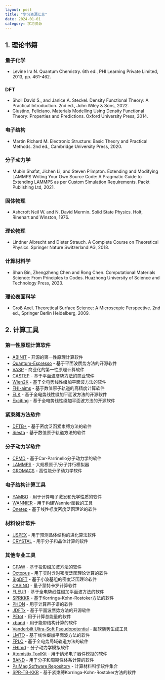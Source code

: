```yaml
---
layout: post
title: "学习资源汇总"
date: 2024-01-01
category: 学习资源
---
```


## 1. 理论书籍

### 量子化学
- Levine Ira N. Quantum Chemistry. 6th ed., PHI Learning Private Limited, 2013, pp. 461-462.

### DFT
- Sholl David S., and Janice A. Steckel. Density Functional Theory: A Practical Introduction. 2nd ed., John Wiley & Sons, 2022.
- Giustino, Feliciano. Materials Modelling Using Density Functional Theory: Properties and Predictions. Oxford University Press, 2014.

### 电子结构
- Martin Richard M. Electronic Structure: Basic Theory and Practical Methods. 2nd ed., Cambridge University Press, 2020.

### 分子动力学
- Mubin Shafat, Jichen Li, and Steven Plimpton. Extending and Modifying LAMMPS Writing Your Own Source Code: A Pragmatic Guide to Extending LAMMPS as per Custom Simulation Requirements. Packt Publishing Ltd, 2021.

### 固体物理
- Ashcroft Neil W. and N. David Mermin. Solid State Physics. Holt, Rinehart and Winston, 1976.

### 理论物理
- Lindner Albrecht and Dieter Strauch. A Complete Course on Theoretical Physics. Springer Nature Switzerland AG, 2018.

### 计算材料学
- Shan Bin, Zhengzheng Chen and Rong Chen. Computational Materials Science: From Principles to Codes. Huazhong University of Science and Technology Press, 2023.

### 理论表面科学
- Groß Axel. Theoretical Surface Science: A Microscopic Perspective. 2nd ed., Springer Berlin Heidelberg, 2009.

## 2. 计算工具

### 第一性原理计算软件
- [ABINIT](http://www.abinit.org/) - 开源的第一性原理计算软件
- [Quantum-Espresso](http://www.quantum-espresso.org/) - 基于平面波赝势方法的开源软件
- [VASP](https://www.vasp.at/) - 商业化的第一性原理计算软件
- [CASTEP](http://www.castep.org/) - 基于平面波赝势方法的商业软件
- [Wien2K](http://www.wien2k.at/) - 基于全电势线性缀加平面波方法的软件
- [FHI-aims](https://aimsclub.fhi-berlin.mpg.de/) - 基于数值原子轨道的高精度计算软件
- [ELK](http://elk.sourceforge.net/) - 基于全电势线性缀加平面波方法的开源软件
- [Exciting](http://exciting-code.org/) - 基于全电势线性缀加平面波方法的开源软件

### 紧束缚方法软件
- [DFTB+](http://www.dftb-plus.info/) - 基于密度泛函紧束缚方法的软件
- [Siesta](http://www.icmab.es/siesta/) - 基于数值原子轨道方法的软件

### 分子动力学软件
- [CPMD](http://www.cpmd.org/) - 基于Car-Parrinello分子动力学的软件
- [LAMMPS](https://www.lammps.org/) - 大规模原子/分子并行模拟器
- [GROMACS](http://www.gromacs.org/) - 高性能分子动力学软件

### 电子结构计算工具
- [YAMBO](http://www.yambo-code.org/) - 用于计算电子激发和光学性质的软件
- [WANNIER](http://www.wannier.org/) - 用于构建Wannier函数的工具
- [Onetep](http://www.onetep.org/) - 基于线性标度密度泛函理论的软件

### 材料设计软件
- [USPEX](http://uspex-team.org/) - 用于预测晶体结构的进化算法软件
- [CRYSTAL](http://www.crystal.unito.it/) - 用于分子和晶体计算的软件

### 其他专业工具
- [GPAW](https://wiki.fysik.dtu.dk/gpaw/) - 基于投影缀加波方法的软件
- [Octopus](http://www.tddft.org/programs/octopus/) - 用于实时含时密度泛函理论计算的软件
- [BigDFT](http://bigdft.org/) - 基于小波基组的密度泛函理论软件
- [CASINO](http://vallico.net/casinoqmc/) - 量子蒙特卡罗计算软件
- [FLEUR](http://www.flapw.de/) - 基于全电势线性缀加平面波方法的软件
- [SPRKKR](http://olymp.phys.chemie.uni-muenchen.de/ak/ebert/sprkkr.html) - 基于Korringa-Kohn-Rostoker方法的软件
- [PHON](http://www.phon.tuwien.ac.at/) - 用于计算声子谱的软件
- [JDFTx](http://jdftx.org/) - 基于平面波赝势方法的开源软件
- [PEtot](http://www.petot.org/) - 用于计算总能量的软件
- [xband](http://olymp.phys.chemie.uni-muenchen.de/ak/ebert/xband.html) - 用于能带结构计算的软件
- [Vanderbilt Ultra-Soft Pseudopotential](http://www.physics.rutgers.edu/~dhv/uspp/) - 超软赝势生成工具
- [LMTO](http://www.lmto.org/) - 基于线性缀加平面波方法的软件
- [FPLO](http://www.fplo.de/) - 基于全电势局域轨道方法的软件
- [FHImd](http://www.fhi-berlin.mpg.de/th/fhimd/) - 分子动力学模拟软件
- [Atomistix ToolKit](http://www.quantumwise.com/) - 用于纳米电子器件模拟的软件
- [BAND](http://www.scm.com) - 用于分子和周期性体系计算的软件
- [PsiMag Software Repository](http://www.psimag.org/) - 计算材料科学软件集合
- [SPR-TB-KKR](http://olymp.phys.chemie.uni-muenchen.de/ak/ebert/spr-tb-kkr.html) - 基于紧束缚Korringa-Kohn-Rostoker方法的软件
